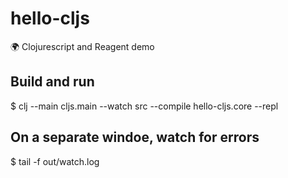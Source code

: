 # hello-cljs

🌍 Clojurescript and Reagent demo

## Build and run

$ clj --main cljs.main --watch src --compile hello-cljs.core --repl

## On a separate windoe, watch for errors

$ tail -f out/watch.log
